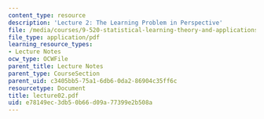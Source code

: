 ```yaml
---
content_type: resource
description: 'Lecture 2: The Learning Problem in Perspective'
file: /media/courses/9-520-statistical-learning-theory-and-applications-spring-2003/e78149ec3db50b66d09a77399e2b508a_lecture02.pdf
file_type: application/pdf
learning_resource_types:
- Lecture Notes
ocw_type: OCWFile
parent_title: Lecture Notes
parent_type: CourseSection
parent_uid: c3405bb5-75a1-6db6-0da2-86904c35ff6c
resourcetype: Document
title: lecture02.pdf
uid: e78149ec-3db5-0b66-d09a-77399e2b508a
---
```

